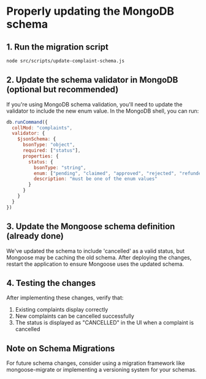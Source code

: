# Properly updating the MongoDB schema

## 1. Run the migration script

```bash
node src/scripts/update-complaint-schema.js
```

## 2. Update the schema validator in MongoDB (optional but recommended)

If you're using MongoDB schema validation, you'll need to update the validator to include the new enum value.
In the MongoDB shell, you can run:

```javascript
db.runCommand({
  collMod: "complaints",
  validator: {
    $jsonSchema: {
      bsonType: "object",
      required: ["status"],
      properties: {
        status: {
          bsonType: "string",
          enum: ["pending", "claimed", "approved", "rejected", "refunded", "cancelled"],
          description: "must be one of the enum values"
        }
      }
    }
  }
})
```

## 3. Update the Mongoose schema definition (already done)

We've updated the schema to include 'cancelled' as a valid status, but Mongoose may be caching the old schema.
After deploying the changes, restart the application to ensure Mongoose uses the updated schema.

## 4. Testing the changes

After implementing these changes, verify that:
1. Existing complaints display correctly
2. New complaints can be cancelled successfully
3. The status is displayed as "CANCELLED" in the UI when a complaint is cancelled

## Note on Schema Migrations

For future schema changes, consider using a migration framework like mongoose-migrate or implementing a versioning system for your schemas.